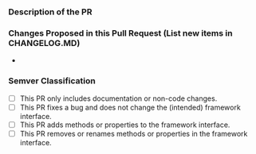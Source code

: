 ### Description of the PR


### Changes Proposed in this Pull Request (List new items in CHANGELOG.MD)

-

### Semver Classification

- [ ] This PR only includes documentation or non-code changes.
- [ ] This PR fixes a bug and does not change the (intended) framework interface.
- [ ] This PR adds methods or properties to the framework interface.
- [ ] This PR removes or renames methods or properties in the framework interface.

